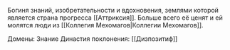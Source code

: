 Богиня знаний, изобретательности и вдохновения, землями которой является страна прогресса [[Аттриксия]]. Больше всего её ценят и ей молятся люди из [[Коллегия Мехомагов|Коллегии Мехомагов]].

Домены: Знание
Династия поклонения: [[Дизпозитиф]]